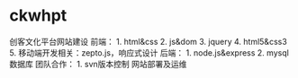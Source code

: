 # ckwhpt
创客文化平台网站建设 前端：  1. html&amp;css  2. js&amp;dom  3. jquery  4. html5&amp;css3  5. 移动端开发相关：zepto.js，响应式设计  后端：  1. node.js&amp;express  2. mysql数据库  团队合作：  1. svn版本控制  网站部署及运维
